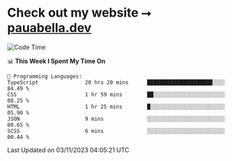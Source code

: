 # Check out my website ⭢ [pauabella.dev](https://pauabella.dev)

<!--START_SECTION:waka-->
![Code Time](http://img.shields.io/badge/Code%20Time-2%2C634%20hrs%2016%20mins-blue)

📊 **This Week I Spent My Time On** 

```text
💬 Programming Languages: 
TypeScript               20 hrs 20 mins      █████████████████████░░░░   84.49 % 
CSS                      1 hr 59 mins        ██░░░░░░░░░░░░░░░░░░░░░░░   08.25 % 
HTML                     1 hr 25 mins        █░░░░░░░░░░░░░░░░░░░░░░░░   05.90 % 
JSON                     9 mins              ░░░░░░░░░░░░░░░░░░░░░░░░░   00.65 % 
SCSS                     6 mins              ░░░░░░░░░░░░░░░░░░░░░░░░░   00.44 % 
```


 Last Updated on 03/11/2023 04:05:21 UTC
<!--END_SECTION:waka-->
